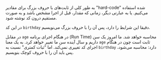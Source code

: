 به طور کلی از ثابت‌های با حروف بزرگ برای مقادیر "hard-code" شده استفاده می‌کنیم. یا به عبارتی دیگر، زمانی که مقدار، قبل از اجرا مشخص باشد و به صورت مستقیم درون کد نوشته شود.

در این کد `birthday` دقیقا این شرایط را دارد، پس آن را با حروف بزرگ می‌نویسیم.

در مقابل `age` در هنگام اجرای برنامه (Run Time) محاسبه خواهد شد. ما امروز یک سن داریم و سال آینده سن ما تغییر خواهد کرد. به یک معنا `age` ثابت است چون در هنگام اجرای کد تغییری نمی‌کند. اما "ثبات کمتری" نسبت به `birthday` دارد: محاسبه می‌شود، پس باید آن را با حروف کوچک بنویسیم.

